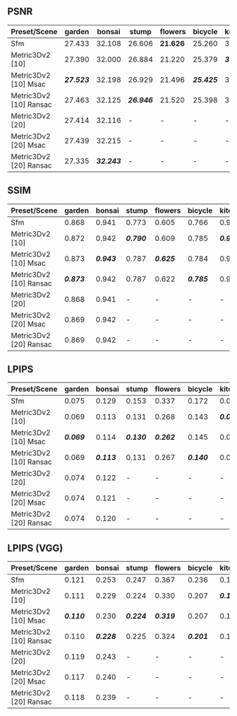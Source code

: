 ## PSNR

| Preset/Scene           | garden     | bonsai     | stump      | flowers    | bicycle    | kitchen    | treehill   | room       | counter    |
|------------------------|------------|------------|------------|------------|------------|------------|------------|------------|------------|
| Sfm                    | 27.433     | 32.108     | 26.606     | ****21.626**** | 25.260     | 31.147     | ****22.535**** | 31.232     | 28.928     |
| Metric3Dv2 [10]        | 27.390     | 32.000     | 26.884     | 21.220     | 25.379     | ***31.691*** | 22.384     | ***31.739*** | 29.209     |
| Metric3Dv2 [10] Msac   | ***27.523*** | 32.198     | 26.929     | 21.496     | ***25.425*** | 31.384     | 22.405     | 31.686     | 29.308     |
| Metric3Dv2 [10] Ransac | 27.463     | 32.125     | ***26.946*** | 21.520     | 25.398     | 31.423     | 22.374     | 31.715     | ***29.326*** |
| Metric3Dv2 [20]        | 27.414     | 32.116     | -          | -          | -          | -          | -          | -          | -          |
| Metric3Dv2 [20] Msac   | 27.439     | 32.215     | -          | -          | -          | -          | -          | -          | -          |
| Metric3Dv2 [20] Ransac | 27.335     | ***32.243*** | -          | -          | -          | -          | -          | -          | -          |


## SSIM

| Preset/Scene           | garden    | bonsai    | stump     | flowers   | bicycle   | kitchen   | treehill   | room      | counter   |
|------------------------|-----------|-----------|-----------|-----------|-----------|-----------|------------|-----------|-----------|
| Sfm                    | 0.868     | 0.941     | 0.773     | 0.605     | 0.766     | 0.927     | 0.634      | 0.916     | 0.906     |
| Metric3Dv2 [10]        | 0.872     | 0.942     | ***0.790*** | 0.609     | 0.785     | ***0.930*** | ***0.644***  | ***0.925*** | 0.913     |
| Metric3Dv2 [10] Msac   | 0.873     | ***0.943*** | 0.787     | ***0.625*** | 0.784     | 0.929     | 0.644      | 0.925     | 0.914     |
| Metric3Dv2 [10] Ransac | ***0.873*** | 0.942     | 0.787     | 0.622     | ***0.785*** | 0.929     | 0.643      | 0.925     | ***0.914*** |
| Metric3Dv2 [20]        | 0.868     | 0.941     | -         | -         | -         | -         | -          | -         | -         |
| Metric3Dv2 [20] Msac   | 0.869     | 0.942     | -         | -         | -         | -         | -          | -         | -         |
| Metric3Dv2 [20] Ransac | 0.869     | 0.942     | -         | -         | -         | -         | -          | -         | -         |

## LPIPS

| Preset/Scene           | garden    | bonsai    | stump     | flowers   | bicycle   | kitchen   | treehill   | room      | counter   |
|------------------------|-----------|-----------|-----------|-----------|-----------|-----------|------------|-----------|-----------|
| Sfm                    | 0.075     | 0.129     | 0.153     | 0.337     | 0.172     | 0.094     | 0.328      | 0.164     | 0.154     |
| Metric3Dv2 [10]        | 0.069     | 0.113     | 0.131     | 0.268     | 0.143     | ***0.088*** | 0.263      | 0.140     | 0.132     |
| Metric3Dv2 [10] Msac   | ***0.069*** | 0.114     | ***0.130*** | ***0.262*** | 0.145     | 0.088     | ***0.257***  | 0.138     | 0.130     |
| Metric3Dv2 [10] Ransac | 0.069     | ***0.113*** | 0.131     | 0.267     | ***0.140*** | 0.088     | 0.259      | ***0.138*** | ***0.130*** |
| Metric3Dv2 [20]        | 0.074     | 0.122     | -         | -         | -         | -         | -          | -         | -         |
| Metric3Dv2 [20] Msac   | 0.074     | 0.121     | -         | -         | -         | -         | -          | -         | -         |
| Metric3Dv2 [20] Ransac | 0.074     | 0.120     | -         | -         | -         | -         | -          | -         | -         |

## LPIPS (VGG)

| Preset/Scene           | garden    | bonsai    | stump     | flowers   | bicycle   | kitchen   | treehill   | room      | counter   |
|------------------------|-----------|-----------|-----------|-----------|-----------|-----------|------------|-----------|-----------|
| Sfm                    | 0.121     | 0.253     | 0.247     | 0.367     | 0.236     | 0.155     | 0.377      | 0.286     | 0.258     |
| Metric3Dv2 [10]        | 0.111     | 0.229     | 0.224     | 0.330     | 0.207     | ***0.145*** | 0.337      | 0.253     | 0.228     |
| Metric3Dv2 [10] Msac   | ***0.110*** | 0.230     | ***0.224*** | ***0.319*** | 0.207     | 0.145     | ***0.329***  | 0.251     | 0.227     |
| Metric3Dv2 [10] Ransac | 0.110     | ***0.228*** | 0.225     | 0.324     | ***0.201*** | 0.145     | 0.331      | ***0.251*** | ***0.226*** |
| Metric3Dv2 [20]        | 0.119     | 0.243     | -         | -         | -         | -         | -          | -         | -         |
| Metric3Dv2 [20] Msac   | 0.117     | 0.240     | -         | -         | -         | -         | -          | -         | -         |
| Metric3Dv2 [20] Ransac | 0.118     | 0.239     | -         | -         | -         | -         | -          | -         | -         |
